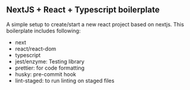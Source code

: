 ## NextJS + React + Typescript boilerplate

A simple setup to create/start a new react project based on nextjs. This boilerplate includes following:

- next
- react/react-dom
- typescript
- jest/enzyme: Testing library
- prettier: for code formatting
- husky: pre-commit hook
- lint-staged: to run linting on staged files


